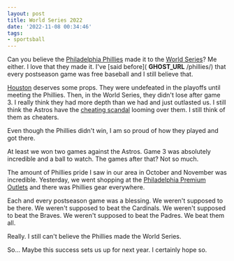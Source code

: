 ```yaml
---
layout: post
title: World Series 2022
date: '2022-11-08 00:34:46'
tags:
- sportsball
---
```


Can you believe the [Philadelphia Phillies](https://www.mlb.com/phillies) made it to the [World Series](https://en.wikipedia.org/wiki/World_Series)? Me either. I love that they made it. I've [said before]( __GHOST_URL__ /phillies/) that every postseason game was free baseball and I still believe that.

[Houston](https://www.mlb.com/astros) deserves some props. They were undefeated in the playoffs until meeting the Phillies. Then, in the World Series, they didn't lose after game 3. I really think they had more depth than we had and just outlasted us. I still think the Astros have the [cheating scandal](https://en.wikipedia.org/wiki/Houston_Astros_sign_stealing_scandal) looming over them. I still think of them as cheaters.

Even though the Phillies didn't win, I am so proud of how they played and got there.

At least we won two games against the Astros. Game 3 was absolutely incredible and a ball to watch. The games after that? Not so much.

The amount of Phillies pride I saw in our area in October and November was incredible. Yesterday, we went shopping at the [Philadelphia Premium Outlets](https://www.premiumoutlets.com/outlet/philadelphia) and there was Phillies gear everywhere.

Each and every postseason game was a blessing. We weren't supposed to be there. We weren't supposed to beat the Cardinals. We weren't supposed to beat the Braves. We weren't supposed to beat the Padres. We beat them all.

Really. I still can't believe the Phillies made the World Series. &nbsp;

So... Maybe this success sets us up for next year. I certainly hope so.

